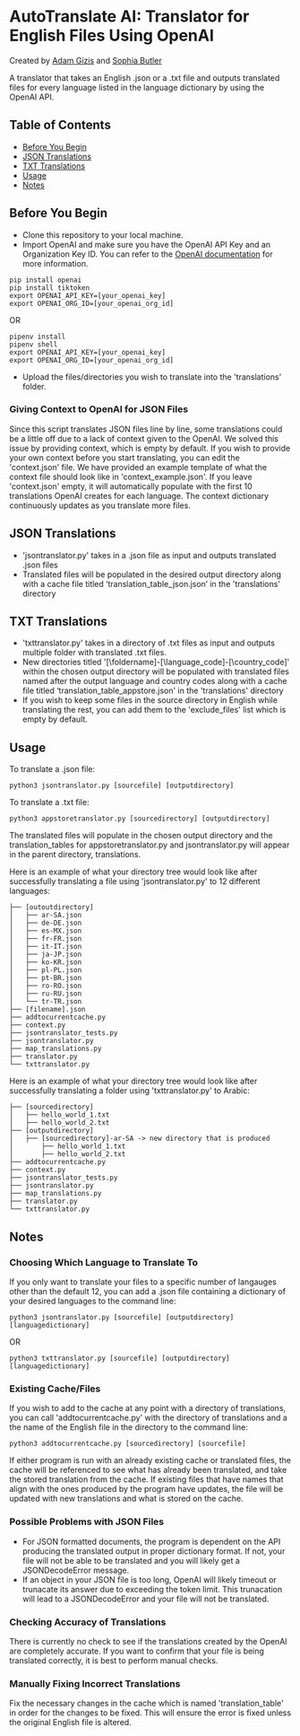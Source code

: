 # AutoTranslate AI: Translator for English Files Using OpenAI
Created by [Adam Gizis](https://github.com/adamgizis) and [Sophia Butler](https://github.com/sophbutler)

A translator that takes an English .json or a .txt file and outputs translated files for every language listed in the language dictionary by using the OpenAI API.

## Table of Contents
- [Before You Begin](#before-you-begin)
- [JSON Translations](#json-translations)
- [TXT Translations](#txt-translations)
- [Usage](#usage)
- [Notes](#notes)

## Before You Begin
- Clone this repository to your local machine.
- Import OpenAI and make sure you have the OpenAI API Key and an Organization Key ID. You can refer to the [OpenAI documentation](https://platform.openai.com/docs/libraries) for more information.
```
pip install openai
pip install tiktoken
export OPENAI_API_KEY=[your_openai_key]
export OPENAI_ORG_ID=[your_openai_org_id]
```
OR
```
pipenv install
pipenv shell
export OPENAI_API_KEY=[your_openai_key]
export OPENAI_ORG_ID=[your_openai_org_id]
```
- Upload the files/directories you wish to translate into the 'translations' folder.

### Giving Context to OpenAI for JSON Files
Since this script translates JSON files line by line, some translations could be a little off due to a lack of context given to the OpenAI. We solved this issue by providing context, which is empty by default. If you wish to provide your own context before you start translating, you can edit the 'context.json' file. We have provided an example template of what the context file should look like in 'context_example.json'. If you leave 'context.json' empty, it will automatically populate with the first 10 translations OpenAI creates for each language. The context dictionary continuously updates as you translate more files.

## JSON Translations
- 'jsontranslator.py' takes in a .json file as input and outputs translated .json files
- Translated files will be populated in the desired output directory along with a cache file titled ‘translation_table_json.json’ in the 'translations' directory

## TXT Translations
- 'txttranslator.py' takes in a directory of .txt files as input and outputs multiple folder with translated .txt files.
- New directories titled '[\foldername\]-[\language_code\]-[\country_code\]' within the chosen output directory will be populated with translated files named after the output language and country codes along with a cache file titled ‘translation_table_appstore.json' in the 'translations' directory
- If you wish to keep some files in the source directory in English while translating the rest, you can add them to the 'exclude_files' list which is empty by default.

## Usage
To translate a .json file:
```
python3 jsontranslator.py [sourcefile] [outputdirectory]
```
To translate a .txt file:
```
python3 appstoretranslator.py [sourcedirectory] [outputdirectory]
```
The translated files will populate in the chosen output directory and the translation_tables for appstoretranslator.py and jsontranslator.py will appear in the parent directory, translations.

Here is an example of what your directory tree would look like after successfully translating a file using 'jsontranslator.py' to 12 different languages:
```
├── [outoutdirectory]
│   ├── ar-SA.json
│   ├── de-DE.json
│   ├── es-MX.json
│   ├── fr-FR.json
│   ├── it-IT.json
│   ├── ja-JP.json
│   ├── ko-KR.json
│   ├── pl-PL.json
│   ├── pt-BR.json
│   ├── ro-RO.json
│   ├── ru-RU.json
│   └── tr-TR.json
├── [filename].json
├── addtocurrentcache.py
├── context.py
├── jsontranslator_tests.py
├── jsontranslator.py
├── map_translations.py
├── translator.py
└── txttranslator.py
```
Here is an example of what your directory tree would look like after successfully translating a folder using 'txttranslator.py' to Arabic:
```
├── [sourcedirectory]
│   ├── hello_world_1.txt
│   ├── hello_world_2.txt
├── [outputdirectory]
│   ├── [sourcedirectory]-ar-SA -> new directory that is produced
│       ├── hello_world_1.txt
│       ├── hello_world_2.txt
├── addtocurrentcache.py
├── context.py
├── jsontranslator_tests.py
├── jsontranslator.py
├── map_translations.py
├── translator.py
└── txttranslator.py
```
## Notes
### Choosing Which Language to Translate To
If you only want to translate your files to a specific number of langauges other than the default 12, you can add a .json file containing a dictionary of your desired languages to the command line:
```
python3 jsontranslator.py [sourcefile] [outputdirectory] [languagedictionary]
```
OR
```
python3 txttranslator.py [sourcefile] [outputdirectory] [languagedictionary]
```
### Existing Cache/Files
If you wish to add to the cache at any point with a directory of translations, you can call 'addtocurrentcache.py' with the directory of translations and a the name of the English file in the directory to the command line:
```
python3 addtocurrentcache.py [sourcedirectory] [sourcefile]
```
If either program is run with an already existing cache or translated files, the cache will be referenced to see what has already been translated, and take the stored translation from the cache. If existing files that have names that align with the ones produced by the program have updates, the file will be updated with new translations and what is stored on the cache.
### Possible Problems with JSON Files
- For JSON formatted documents, the program is dependent on the API producing the translated output in proper dictionary format. If not, your file will not be able to be translated and you will likely get a JSONDecodeError message.
- If an object in your JSON file is too long, OpenAI will likely timeout or trunacate its answer due to exceeding the token limit. This trunacation will lead to a JSONDecodeError and your file will not be translated.
### Checking Accuracy of Translations
There is currently no check to see if the translations created by the OpenAI are completely accurate. If you want to confirm that your file is being translated correctly, it is best to perform manual checks.
### Manually Fixing Incorrect Translations
Fix the necessary changes in the cache which is named 'translation_table' in order for the changes to be fixed. This will ensure the error is fixed unless the original English file is altered.
